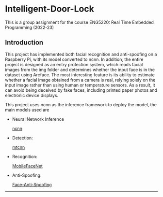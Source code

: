 # Intelligent-Door-Lock
This is a group assignment for the course ENG5220: Real Time Embedded Programming (2022-23)

## Introduction

This project has implemented both facial recognition and anti-spoofing on a Raspberry Pi, with its model converted to ncnn. In addition, the entire project is designed as an entry protection system, which reads facial images from the img folder and determines whether the input face is in the dataset using Arcface. The most interesting feature is its ability to estimate whether a facial image obtained from a camera is real, relying solely on the input image rather than using human or temperature sensors. As a result, it can avoid being deceived by fake faces, including printed paper photos and electronic device displays.

This project uses ncnn as the inference framework to deploy the model, the main models used are

- Neural Network Inference

  [ncnn](https://github.com/Tencent/ncnn)

- Detection:

  [mtcnn](https://kpzhang93.github.io/MTCNN_face_detection_alignment/index.html)

- Recognition: 

  [MobileFaceNet](https://github.com/deepinsight/insightface/issues/214)

-  Anti-Spoofing:

    [Face-Anti-Spoofing](https://github.com/minivision-ai/Silent-Face-Anti-Spoofing)

---
